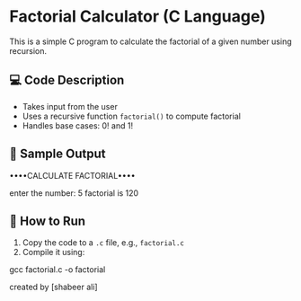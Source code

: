 # Factorial Calculator (C Language)

This is a simple C program to calculate the factorial of a given number using recursion.

## 💻 Code Description
- Takes input from the user
- Uses a recursive function `factorial()` to compute factorial
- Handles base cases: 0! and 1!

## 🧪 Sample Output

••••CALCULATE FACTORIAL••••

enter the number: 5 factorial is 120

## 📁 How to Run
1. Copy the code to a `.c` file, e.g., `factorial.c`
2. Compile it using:

gcc factorial.c -o factorial

created by [shabeer ali]
